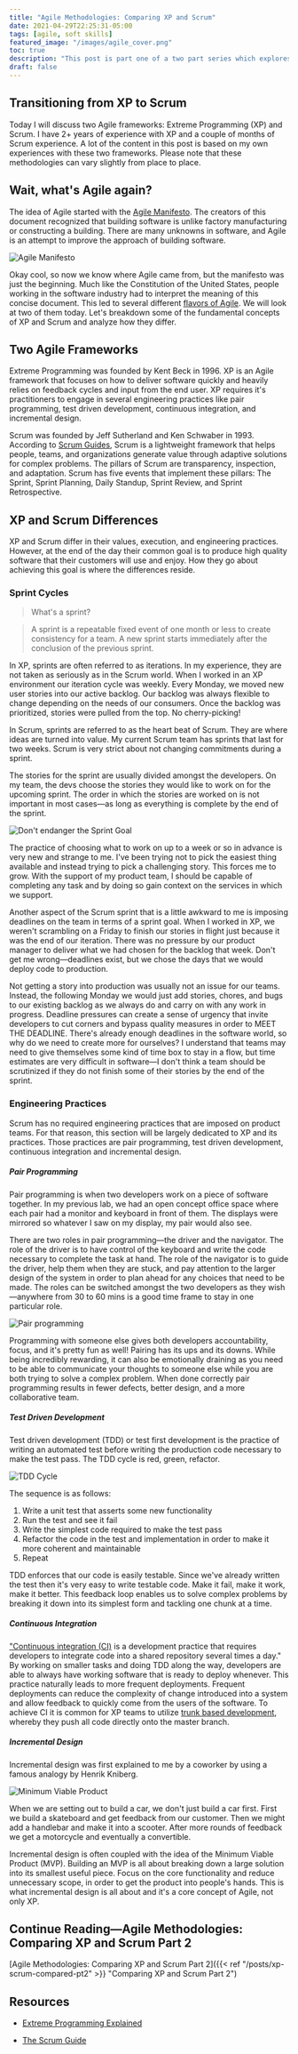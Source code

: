 ```yaml
---
title: "Agile Methodologies: Comparing XP and Scrum"
date: 2021-04-29T22:25:31-05:00
tags: [agile, soft skills]
featured_image: "/images/agile_cover.png"
toc: true
description: "This post is part one of a two part series which explores the similarities and differences between Scrum and XP. I also share my own experiences on transitioning from XP to Scrum."
draft: false
---
```


## Transitioning from XP to Scrum

Today I will discuss two Agile frameworks: Extreme Programming (XP) and Scrum. I have 2+ years of experience with XP and a couple of months of Scrum experience. A lot of the content in this post is based on my own experiences with these two frameworks. Please note that these methodologies can vary slightly from place to place.

## Wait, what's Agile again?

The idea of Agile started with the [Agile Manifesto](https://agilemanifesto.org/). The creators of this document recognized that building software is unlike factory manufacturing or constructing a building. There are many unknowns in software, and Agile is an attempt to improve the approach of building software.

![Agile Manifesto](/images/agile-manifesto.png)

Okay cool, so now we know where Agile came from, but the manifesto was just the beginning. Much like the Constitution of the United States, people working in the software industry had to interpret the meaning of this concise document. This led to several different [flavors of Agile](https://www.mindedge.com/agile/the-seven-flavors-of-agile/). We will look at two of them today. Let's breakdown some of the fundamental concepts of XP and Scrum and analyze how they differ.

## Two Agile Frameworks

Extreme Programming was founded by Kent Beck in 1996. XP is an Agile framework that focuses on how to deliver software quickly and heavily relies on feedback cycles and input from the end user. XP requires it's practitioners to engage in several engineering practices like pair programming, test driven development, continuous integration, and incremental design.

Scrum was founded by Jeff Sutherland and Ken Schwaber in 1993. According to [Scrum Guides](https://scrumguides.org/scrum-guide.html), Scrum is a lightweight framework that helps people, teams, and organizations generate value through adaptive solutions for complex problems. The pillars of Scrum are transparency, inspection, and adaptation. Scrum has five events that implement these pillars: The Sprint, Sprint Planning, Daily Standup, Sprint Review, and Sprint Retrospective.

## XP and Scrum Differences

XP and Scrum differ in their values, execution, and engineering practices. However, at the end of the day their common goal is to produce high quality software that their customers will use and enjoy. How they go about achieving this goal is where the differences reside.

### Sprint Cycles

> What's a sprint?

> A sprint is a repeatable fixed event of one month or less to create consistency for a team. A new sprint starts immediately after the conclusion of the previous sprint.

In XP, sprints are often referred to as iterations. In my experience, they are not taken as seriously as in the Scrum world. When I worked in an XP environment our iteration cycle was weekly. Every Monday, we moved new user stories into our active backlog. Our backlog was always flexible to change depending on the needs of our consumers. Once the backlog was prioritized, stories were pulled from the top. No cherry-picking!

In Scrum, sprints are referred to as the heart beat of Scrum. They are where ideas are turned into value. My current Scrum team has sprints that last for two weeks. Scrum is very strict about not changing commitments during a sprint.

The stories for the sprint are usually divided amongst the developers. On my team, the devs choose the stories they would like to work on for the upcoming sprint. The order in which the stories are worked on is not important in most cases&mdash;as long as everything is complete by the end of the sprint.

![Don't endanger the Sprint Goal](/images/sprint-goal.jpg)

The practice of choosing what to work on up to a week or so in advance is very new and strange to me. I've been trying not to pick the easiest thing available and instead trying to pick a challenging story. This forces me to grow. With the support of my product team, I should be capable of completing any task and by doing so gain context on the services in which we support.

Another aspect of the Scrum sprint that is a little awkward to me is imposing deadlines on the team in terms of a sprint goal. When I worked in XP, we weren't scrambling on a Friday to finish our stories in flight just because it was the end of our iteration. There was no pressure by our product manager to deliver what we had chosen for the backlog that week. Don't get me wrong&mdash;deadlines exist, but we chose the days that we would deploy code to production.

Not getting a story into production was usually not an issue for our teams. Instead, the following Monday we would just add stories, chores, and bugs to our existing backlog as we always do and carry on with any work in progress. Deadline pressures can create a sense of urgency that invite developers to cut corners and bypass quality measures in order to MEET THE DEADLINE. There's already enough deadlines in the software world, so why do we need to create more for ourselves? I understand that teams may need to give themselves some kind of time box to stay in a flow, but time estimates are very difficult in software&mdash;I don't think a team should be scrutinized if they do not finish some of their stories by the end of the sprint.

### Engineering Practices

Scrum has no required engineering practices that are imposed on product teams. For that reason, this section will be largely dedicated to XP and its practices. Those practices are pair programming, test driven development, continuous integration and incremental design.

##### Pair Programming

Pair programming is when two developers work on a piece of software together. In my previous lab, we had an open concept office space where each pair had a monitor and keyboard in front of them. The displays were mirrored so whatever I saw on my display, my pair would also see.

There are two roles in pair programming&mdash;the driver and the navigator. The role of the driver is to have control of the keyboard and write the code necessary to complete the task at hand. The role of the navigator is to guide the driver, help them when they are stuck, and pay attention to the larger design of the system in order to plan ahead for any choices that need to be made. The roles can be switched amongst the two developers as they wish&mdash;anywhere from 30 to 60 mins is a good time frame to stay in one particular role.

![Pair programming](/images/pair-programming.jpg)

Programming with someone else gives both developers accountability, focus, and it's pretty fun as well! Pairing has its ups and its downs. While being incredibly rewarding, it can also be emotionally draining as you need to be able to communicate your thoughts to someone else while you are both trying to solve a complex problem. When done correctly pair programming results in fewer defects, better design, and a more collaborative team.

##### Test Driven Development

Test driven development (TDD) or test first development is the practice of writing an automated test before writing the production code necessary to make the test pass. The TDD cycle is red, green, refactor.

![TDD Cycle](/images/red-green-refactor.jpeg)

The sequence is as follows:

1.  Write a unit test that asserts some new functionality
2.  Run the test and see it fail
3.  Write the simplest code required to make the test pass
4.  Refactor the code in the test and implementation in order to make it more coherent and maintainable
5.  Repeat

TDD enforces that our code is easily testable. Since we've already written the test then it's very easy to write testable code. Make it fail, make it work, make it better. This feedback loop enables us to solve complex problems by breaking it down into its simplest form and tackling one chunk at a time.

##### Continuous Integration

["Continuous integration (CI)](https://www.thoughtworks.com/continuous-integration) is a development practice that requires developers to integrate code into a shared repository several times a day." By working on smaller tasks and doing TDD along the way, developers are able to always have working software that is ready to deploy whenever. This practice naturally leads to more frequent deployments. Frequent deployments can reduce the complexity of change introduced into a system and allow feedback to quickly come from the users of the software. To achieve CI it is common for XP teams to utilize [trunk based development](https://trunkbaseddevelopment.com/), whereby they push all code directly onto the master branch.

##### Incremental Design

Incremental design was first explained to me by a coworker by using a famous analogy by Henrik Kniberg.

![Minimum Viable Product](/images/incremental-design.jpg)

When we are setting out to build a car, we don't just build a car first. First we build a skateboard and get feedback from our customer. Then we might add a handlebar and make it into a scooter. After more rounds of feedback we get a motorcycle and eventually a convertible.

Incremental design is often coupled with the idea of the Minimum Viable Product (MVP). Building an MVP is all about breaking down a large solution into its smallest useful piece. Focus on the core functionality and reduce unnecessary scope, in order to get the product into people's hands. This is what incremental design is all about and it's a core concept of Agile, not only XP.

## Continue Reading&mdash;Agile Methodologies: Comparing XP and Scrum Part 2

[Agile Methodologies: Comparing XP and Scrum Part 2]({{< ref "/posts/xp-scrum-compared-pt2" >}} "Comparing XP and Scrum Part 2")

## Resources

- [Extreme Programming Explained](https://www.amazon.com/Extreme-Programming-Explained-Embrace-Change/dp/0321278658)

- [The Scrum Guide](https://scrumguides.org/scrum-guide.html)
